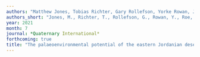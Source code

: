 ```yaml
---
authors: "Matthew Jones, Tobias Richter, Gary Rollefson, Yorke Rowan, Joe Roe, Phillip Toms, Alexander Wasse, Haroon Ikram, Matthew Williams, Ahmad AlShdaifat, Patrick Nørskov Pedersen, and Wesam Esaid"
authors_short: "Jones, M., Richter, T., Rollefson, G., Rowan, Y., Roe, J., Toms, P., Wasse, A., Ikram, H., Williams, M., AlShdaifat, A., Pedersen, P. N., & Esaid, W."
year: 2021
month: 7
journal: *Quaternary International*
forthcoming: true
title: "The palaeoenvironmental potential of the eastern Jordanian desert basins (*Qe'an*)"
---
```


